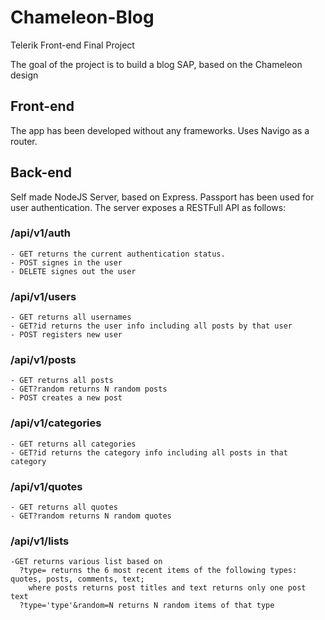 # Chameleon-Blog
Telerik Front-end Final Project

The goal of the project is to build a blog SAP, based on the Chameleon design

## Front-end
  The app has been developed without any frameworks. Uses Navigo as a router.
  
## Back-end
  Self made NodeJS Server, based on Express. Passport has been used for user authentication. The server exposes a RESTFull API as follows:
  
  ### /api/v1/auth
    - GET returns the current authentication status.
    - POST signes in the user
    - DELETE signes out the user
  ### /api/v1/users
    - GET returns all usernames
    - GET?id returns the user info including all posts by that user
    - POST registers new user
  ### /api/v1/posts
    - GET returns all posts
    - GET?random returns N random posts
    - POST creates a new post
  ### /api/v1/categories
    - GET returns all categories
    - GET?id returns the category info including all posts in that category 
  ### /api/v1/quotes
    - GET returns all quotes
    - GET?random returns N random quotes
  ### /api/v1/lists
    -GET returns various list based on
      ?type= returns the 6 most recent items of the following types: quotes, posts, comments, text;
        where posts returns post titles and text returns only one post text
      ?type='type'&random=N returns N random items of that type
  

